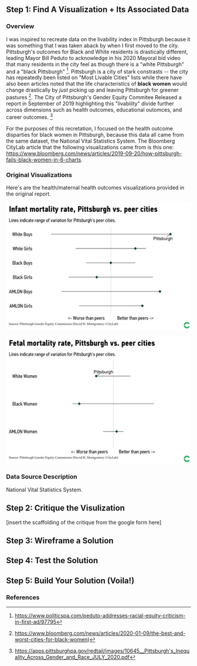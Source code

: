 ## Step 1: Find A Visualization + Its Associated Data


### Overview 
I was inspired to recreate data on the livability index in Pittsburgh because it was something that I was taken aback by when I first moved to the city. Pittsburgh's outcomes for Black and White residents is drastically different, leading  Mayor Bill Peduto to acknowledge in his 2020 Mayoral 
bid video that many residents in the city feel as though there is a "white Pittsburgh" and a "black Pittsburgh" [^1]. Pittsburgh is a city of stark constrasts -- the city has repeatedly been listed on "Most Livable Cities" lists while there have also been articles noted that the life characteristics of **black women** would change drastically by *just* picking up and leaving Pittsburgh for greener pastures [^2]. The City of Pittsburgh's Gender Equity Commitee Released a report in September of 2019 highlighting this "livability" divide further across dimensions such as health outcomes, educational outomces, and career outcomes. [^3]

For the purposes of this recretation, I focused on the health outcome disparties for black women in Pittsburgh, because this data all came from the same dataset, the National Vital Statistics System. The Bloomberg CityLab article that the following visualizations came from is this one: https://www.bloomberg.com/news/articles/2019-09-20/how-pittsburgh-fails-black-women-in-6-charts. 

### Original Visualizations
Here's are the health/maternal health outcomes visualizations provided in the original report.

![Image of Infant Mortality](infant_mort.png)


![Image of Fetal Mortality](fetal_mort.png)



### Data Source Description

National Vital Statistics System.

## Step 2: Critique the Visulization

[insert the scaffolding of the critique from the google form here]



## Step 3: Wireframe a Solution


## Step 4: Test the Solution


## Step 5: Build Your Solution (Voila!)






### References

[^1]: https://www.politicspa.com/peduto-addresses-racial-equity-criticism-in-first-ad/97795
[^2]: https://www.bloomberg.com/news/articles/2020-01-09/the-best-and-worst-cities-for-black-women)
[^3]: https://apps.pittsburghpa.gov/redtail/images/10645__Pittsburgh's_Inequality_Across_Gender_and_Race_JULY_2020.pdf
